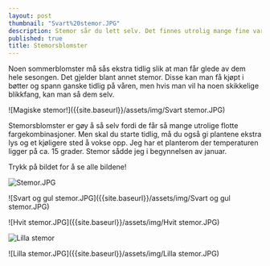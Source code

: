 ```yaml
---
layout: post
thumbnail: "Svart%20stemor.JPG"
description: Stemor sår du lett selv. Det finnes utrolig mange fine varianter.
published: true
title: Stemorsblomster
---
```






Noen sommerblomster må sås ekstra tidlig slik at man får glede av dem hele sesongen. Det gjelder blant annet stemor. Disse kan man få kjøpt i bøtter og spann ganske tidlig på våren, men hvis man vil ha noen skikkelige blikkfang, kan man så dem selv.

![Magiske stemor!]({{site.baseurl}}/assets/img/Svart stemor.JPG)

<!--more-->

Stemorsblomster er gøy å så selv fordi de får så mange utrolige flotte fargekombinasjoner. Men skal du starte tidlig, må du også gi plantene ekstra lys og et kjøligere sted å vokse opp. Jeg har et planterom der temperaturen ligger på ca. 15 grader.  Stemor sådde jeg i begynnelsen av januar.

Trykk på bildet for å se alle bildene!

![Stemor.JPG]({{site.baseurl}}/assets/img/Stemor.JPG)

![Svart og gul stemor.JPG]({{site.baseurl}}/assets/img/Svart og gul stemor.JPG)

![Hvit stemor.JPG]({{site.baseurl}}/assets/img/Hvit stemor.JPG)

![Lilla stemor]({{site.baseurl}}/assets/img/Lilla%20stemor.JPG)

![Lilla stemor.JPG]({{site.baseurl}}/assets/img/Lilla stemor.JPG)



